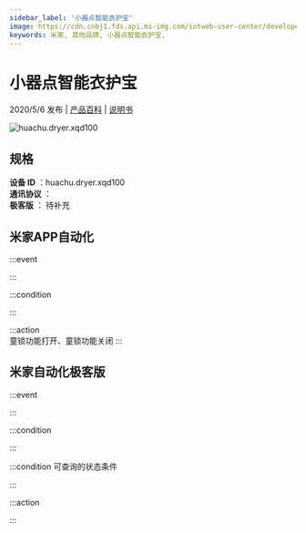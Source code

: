 ```yaml
---
sidebar_label: '小器点智能衣护宝'
image: https://cdn.cnbj1.fds.api.mi-img.com/iotweb-user-center/developer_16790476878567bAK2Vj7.png?GalaxyAccessKeyId=AKVGLQWBOVIRQ3XLEW&Expires=9223372036854775807&Signature=QqIVVAXSGqTL2Tdr0XjXeX49zbM=
keywords: 米家, 其他品牌, 小器点智能衣护宝, 
---
```

# 小器点智能衣护宝

2020/5/6 发布 | [产品百科](https://home.mi.com/webapp/content/baike/product/index.html?model=huachu.dryer.xqd100/) | [说明书](https://home.mi.com/views/introduction.html?model=huachu.dryer.xqd100&region=cn)

![huachu.dryer.xqd100](https://cdn.cnbj1.fds.api.mi-img.com/iotweb-user-center/developer_16790476878567bAK2Vj7.png?GalaxyAccessKeyId=AKVGLQWBOVIRQ3XLEW&Expires=9223372036854775807&Signature=QqIVVAXSGqTL2Tdr0XjXeX49zbM=)

## 规格  
> 
**设备 ID** ：huachu.dryer.xqd100  
**通讯协议** ：  
**极客版**  ： 待补充 


## 米家APP自动化  

:::event  

:::

:::condition  

:::

:::action   
童锁功能打开、童锁功能关闭
:::

## 米家自动化极客版  

:::event  

:::

:::condition  

:::

:::condition 可查询的状态条件  

:::

:::action  

:::

        
